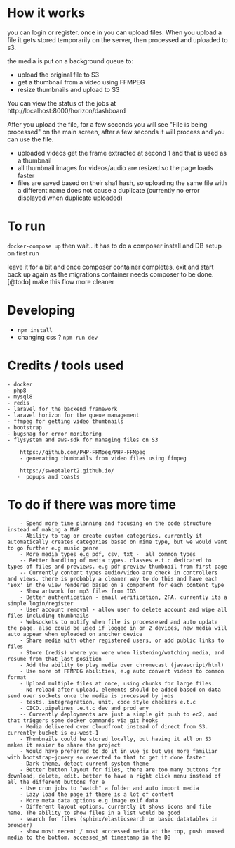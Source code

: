 # How it works
you can login or register. once in you can upload files.
When you upload a file it gets stored temporarily on the server, then processed and uploaded to s3.

the media is put on a background queue to:
- upload the original file to S3
- get a thumbnail from a video using FFMPEG
- resize thumbnails and upload to S3

You can view the status of the jobs at http://localhost:8000/horizon/dashboard

After you upload the file, for a few seconds you will see "File is being processed" on
the main screen, after a few seconds it will process and you can use the file.


  - uploaded videos get the frame extracted at second 1 and that is used as a thumbnail 
  - all thumbnail images for videos/audio are resized so the page loads faster
  - files are saved based on their sha1 hash, so uploading the same file with a different name does not cause a duplicate (currently no error displayed when duplicate uploaded)


# To run

`docker-compose up` then wait.. it has to do a composer install and DB setup on first run

leave it for a bit and once composer container completes, exit and start back up again
 as the migrations container needs composer to be done. [@todo] make this flow more cleaner


# Developing

- `npm install`
- changing css ? `npm run dev`


# Credits / tools used
    - docker
    - php8
    - mysql8
    - redis
    - laravel for the backend framework
    - laravel horizon for the queue management
    - ffmpeg for getting video thumbnails
    - bootstrap
    - bugsnag for error moritoring
    - flysystem and aws-sdk for managing files on S3


    
```
    https://github.com/PHP-FFMpeg/PHP-FFMpeg
    - generating thumbnails from video files using ffmpeg
```

```
    https://sweetalert2.github.io/
   -  popups and toasts
```

# To do if there was more time
```
    - Spend more time planning and focusing on the code structure instead of making a MVP
    - Ability to tag or create custom categories. currently it automatically creates categories based on mime type, but we would want to go further e.g music genre
    - More media types e.g pdf, csv, txt -  all common types
    -- Better handling of media types. classes e.t.c dedicated to types of files and previews. e.g pdf preview thumbnail from first page
    -- Currently content types audio/video are check in controllers and views. there is probably a cleaner way to do this and have each 'Box' in the view rendered based on a component for each content type
    - Show artwork for mp3 files from ID3
    - Better authentication - email verification, 2FA. currently its a simple login/register
    - User account removal - allow user to delete account and wipe all files including thumbnails
    - Websockets to notify when file is processesed and auto update the page. also could be used if logged in on 2 devices, new media will auto appear when uploaded on another device
    - Share media with other registered users, or add public links to files
    - Store (redis) where you were when listening/watching media, and resume from that last position
    - Add the ability to play media over chromecast (javascript/html)
    - Use more of FFMPEG abilities, e.g auto convert videos to common format
    - Upload multiple files at once, using chunks for large files.
    - No reload after upload, elements should be added based on data send over sockets once the media is processed by jobs
    - tests, integragration, unit, code style checkers e.t.c
    - CICD..pipelines .e.t.c dev and prod env
    -- Currently deployments are just a simple git push to ec2, and that triggers some docker commands via git hooks
    - Media delivered over cloudfront instead of direct from S3. currently bucket is eu-west-1 
    - Thumbnails could be stored locally, but having it all on S3 makes it easier to share the project
    - Would have preferred to do it in vue js but was more familiar with bootstrap+jquery so reverted to that to get it done faster
    - Dark theme, detect current system theme
    - Better button layout for files, there are too many buttons for download, delete, edit. better to have a right click menu instead of all the different buttons for e
    - Use cron jobs to "watch" a folder and auto import media
    - Lazy load the page if there is a lot of content
    - More meta data options e.g image exif data
    - Different layout options. currently it shows icons and file name. The ability to show files in a list would be good 
    - search for files (sphinx/elasticsearch or basic datatables in browser)
    - show most recent / most acccessed media at the top, push unused media to the bottom. accessed_at timestamp in the DB
    
```

